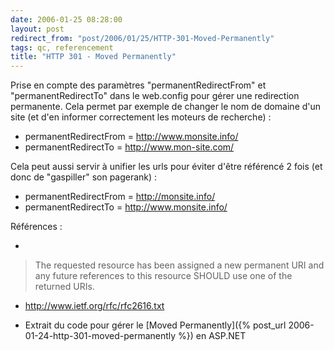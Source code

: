```yaml
---
date: 2006-01-25 08:28:00
layout: post
redirect_from: "post/2006/01/25/HTTP-301-Moved-Permanently"
tags: qc, referencement
title: "HTTP 301 - Moved Permanently"
---
```


Prise en compte des paramètres "permanentRedirectFrom" et
"permanentRedirectTo" dans le web.config pour gérer une redirection permanente.
Cela permet par exemple de changer le nom de domaine d'un site (et d'en
informer correctement les moteurs de recherche) :

* permanentRedirectFrom = http://www.monsite.info/
* permanentRedirectTo = http://www.mon-site.com/

Cela peut aussi servir à unifier les urls pour éviter d'être référencé 2
fois (et donc de "gaspiller" son pagerank) :

* permanentRedirectFrom = http://monsite.info/
* permanentRedirectTo = http://www.monsite.info/

Références :

* 
> The requested resource has been assigned a new permanent URI and any future
> references to this resource SHOULD use one of the returned URIs.

- <http://www.ietf.org/rfc/rfc2616.txt>

* Extrait du code pour gérer le [Moved
Permanently]({% post_url 2006-01-24-http-301-moved-permanently %}) en ASP.NET
